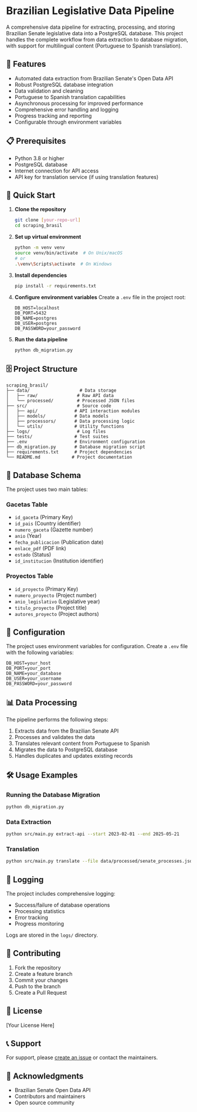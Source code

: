 # Brazilian Legislative Data Pipeline

A comprehensive data pipeline for extracting, processing, and storing Brazilian Senate legislative data into a PostgreSQL database. This project handles the complete workflow from data extraction to database migration, with support for multilingual content (Portuguese to Spanish translation).

## 🌟 Features

- Automated data extraction from Brazilian Senate's Open Data API
- Robust PostgreSQL database integration
- Data validation and cleaning
- Portuguese to Spanish translation capabilities
- Asynchronous processing for improved performance
- Comprehensive error handling and logging
- Progress tracking and reporting
- Configurable through environment variables

## 📋 Prerequisites

- Python 3.8 or higher
- PostgreSQL database
- Internet connection for API access
- API key for translation service (if using translation features)

## 🚀 Quick Start

1. **Clone the repository**
   ```bash
   git clone [your-repo-url]
   cd scraping_brasil
   ```

2. **Set up virtual environment**
   ```bash
   python -m venv venv
   source venv/bin/activate  # On Unix/macOS
   # or
   .\venv\Scripts\activate  # On Windows
   ```

3. **Install dependencies**
   ```bash
   pip install -r requirements.txt
   ```

4. **Configure environment variables**
   Create a `.env` file in the project root:
   ```env
   DB_HOST=localhost
   DB_PORT=5432
   DB_NAME=postgres
   DB_USER=postgres
   DB_PASSWORD=your_password
   ```

5. **Run the data pipeline**
   ```bash
   python db_migration.py
   ```

## 🗄️ Project Structure

```
scraping_brasil/
├── data/                   # Data storage
│   ├── raw/               # Raw API data
│   └── processed/         # Processed JSON files
├── src/                   # Source code
│   ├── api/              # API interaction modules
│   ├── models/           # Data models
│   ├── processors/       # Data processing logic
│   └── utils/            # Utility functions
├── logs/                  # Log files
├── tests/                # Test suites
├── .env                  # Environment configuration
├── db_migration.py       # Database migration script
├── requirements.txt      # Project dependencies
└── README.md            # Project documentation
```

## 💾 Database Schema

The project uses two main tables:

### Gacetas Table
- `id_gaceta` (Primary Key)
- `id_pais` (Country identifier)
- `numero_gaceta` (Gazette number)
- `anio` (Year)
- `fecha_publicacion` (Publication date)
- `enlace_pdf` (PDF link)
- `estado` (Status)
- `id_institucion` (Institution identifier)

### Proyectos Table
- `id_proyecto` (Primary Key)
- `numero_proyecto` (Project number)
- `anio_legislativo` (Legislative year)
- `titulo_proyecto` (Project title)
- `autores_proyecto` (Project authors)

## 🔧 Configuration

The project uses environment variables for configuration. Create a `.env` file with the following variables:

```env
DB_HOST=your_host
DB_PORT=your_port
DB_NAME=your_database
DB_USER=your_username
DB_PASSWORD=your_password
```

## 📊 Data Processing

The pipeline performs the following steps:
1. Extracts data from the Brazilian Senate API
2. Processes and validates the data
3. Translates relevant content from Portuguese to Spanish
4. Migrates the data to PostgreSQL database
5. Handles duplicates and updates existing records

## 🛠️ Usage Examples

### Running the Database Migration
```bash
python db_migration.py
```

### Data Extraction
```bash
python src/main.py extract-api --start 2023-02-01 --end 2025-05-21
```

### Translation
```bash
python src/main.py translate --file data/processed/senate_processes.json
```

## 📝 Logging

The project includes comprehensive logging:
- Success/failure of database operations
- Processing statistics
- Error tracking
- Progress monitoring

Logs are stored in the `logs/` directory.

## 🤝 Contributing

1. Fork the repository
2. Create a feature branch
3. Commit your changes
4. Push to the branch
5. Create a Pull Request

## 📄 License

[Your License Here]

## 📞 Support

For support, please [create an issue](your-repo-issues-url) or contact the maintainers.

## 🙏 Acknowledgments

- Brazilian Senate Open Data API
- Contributors and maintainers
- Open source community